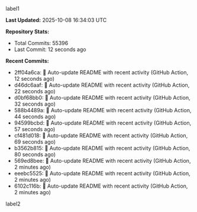 
label1 
<!-- ACTIVITY_START -->
**Last Updated:** 2025-10-08 16:34:03 UTC

**Repository Stats:**
- Total Commits: 55396
- Last Commit: 12 seconds ago

**Recent Commits:**
- 2ff04a6ca: 🤖 Auto-update README with recent activity (GitHub Action, 12 seconds ago)
- d46dc6aaf: 🤖 Auto-update README with recent activity (GitHub Action, 22 seconds ago)
- d0bf68bb0: 🤖 Auto-update README with recent activity (GitHub Action, 32 seconds ago)
- 588b4489a: 🤖 Auto-update README with recent activity (GitHub Action, 44 seconds ago)
- 94599bcbd: 🤖 Auto-update README with recent activity (GitHub Action, 57 seconds ago)
- cf481d018: 🤖 Auto-update README with recent activity (GitHub Action, 69 seconds ago)
- b3562b815: 🤖 Auto-update README with recent activity (GitHub Action, 80 seconds ago)
- 569ed8bee: 🤖 Auto-update README with recent activity (GitHub Action, 2 minutes ago)
- eeebc5525: 🤖 Auto-update README with recent activity (GitHub Action, 2 minutes ago)
- 6102c116b: 🤖 Auto-update README with recent activity (GitHub Action, 2 minutes ago)
<!-- ACTIVITY_END -->

label2
